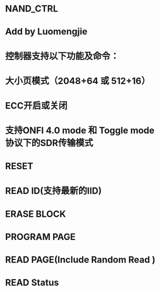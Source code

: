 # NAND_CTRL
# Add by Luomengjie
# 控制器支持以下功能及命令：
#	大小页模式（2048+64 或 512+16）
#	ECC开启或关闭
#	支持ONFI 4.0 mode 和 Toggle mode协议下的SDR传输模式
#	RESET
#	READ ID(支持最新的IID)
#	ERASE BLOCK
#	PROGRAM PAGE
#	READ PAGE(Include Random Read )
#	READ Status
